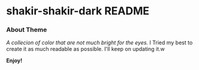 # shakir-shakir-dark README
### About Theme
*A collecion of color that are not much bright for the eyes.*
I Tried my best to create it as much readable as possible.
I'll keep on updating it.w

**Enjoy!**
